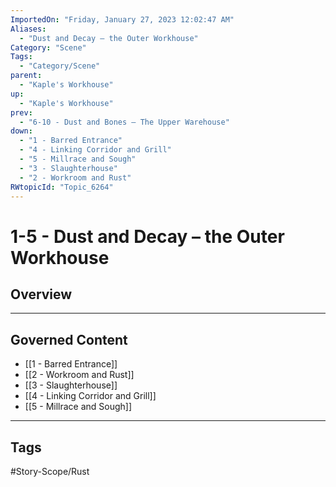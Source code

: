 ```yaml
---
ImportedOn: "Friday, January 27, 2023 12:02:47 AM"
Aliases:
  - "Dust and Decay – the Outer Workhouse"
Category: "Scene"
Tags:
  - "Category/Scene"
parent:
  - "Kaple's Workhouse"
up:
  - "Kaple's Workhouse"
prev:
  - "6-10 - Dust and Bones – The Upper Warehouse"
down:
  - "1 - Barred Entrance"
  - "4 - Linking Corridor and Grill"
  - "5 - Millrace and Sough"
  - "3 - Slaughterhouse"
  - "2 - Workroom and Rust"
RWtopicId: "Topic_6264"
---
```

# 1-5 - Dust and Decay – the Outer Workhouse
## Overview
---
## Governed Content
- [[1 - Barred Entrance]]
- [[2 - Workroom and Rust]]
- [[3 - Slaughterhouse]]
- [[4 - Linking Corridor and Grill]]
- [[5 - Millrace and Sough]]


---
## Tags
#Story-Scope/Rust

